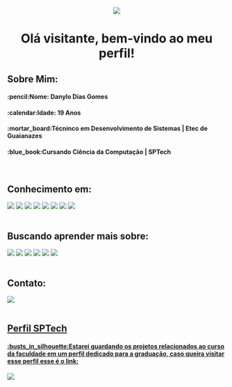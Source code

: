 <div align="center">
	<img src="https://64.media.tumblr.com/1fdc557ee8ae894407fa1c9a862729ea/95a9c4952480baec-2a/s500x750/5cece191cc55299e515142e5d4a46170c8f461de.gifv"></img>
<div>
	
<div>
	<h1>Olá visitante, bem-vindo ao meu perfil!</h1>
	<div align="left">
		<h2>Sobre Mim:</h2>
		<h4>:pencil:Nome: Danylo Dias Gomes</h4>
		<h4>:calendar:Idade: 19 Anos</h4>
		<h4>:mortar_board:Técninco em Desenvolvimento de Sistemas | Etec de Guaianazes</h4>
		<h4>:blue_book:Cursando Ciência da Computação | SPTech</h4>
		<br>
		<h2>Conhecimento em:</h2>
    <img src="https://img.shields.io/badge/Java-ED8B00?style=for-the-badge&logo=java&logoColor=white">
    <img src="https://img.shields.io/badge/HTML5-E34F26?style=for-the-badge&logo=html5&logoColor=white">
    <img src="https://img.shields.io/badge/JavaScript-F7DF1E?style=for-the-badge&logo=javascript&logoColor=black">
    <img src="https://img.shields.io/badge/CSS3-1572B6?style=for-the-badge&logo=css3&logoColor=white">
    <img src="https://img.shields.io/badge/PHP-777BB4?style=for-the-badge&logo=php&logoColor=white">
    <img src="https://img.shields.io/badge/Microsoft_SQL_Server-CC2927?style=for-the-badge&logo=microsoft-sql-server&logoColor=white">
    <img src="https://img.shields.io/badge/MySQL-00000F?style=for-the-badge&logo=mysql&logoColor=white">
    <img src="https://img.shields.io/badge/Bootstrap-563D7C?style=for-the-badge&logo=bootstrap&logoColor=white">
		<br>
    <br>
    <h2>Buscando aprender mais sobre:</h2>
    <img src="https://img.shields.io/badge/Python-14354C?style=for-the-badge&logo=python&logoColor=white">
    <img src="https://img.shields.io/badge/jQuery-0769AD?style=for-the-badge&logo=jquery&logoColor=white">
    <img src="https://img.shields.io/badge/Laravel-FF2D20?style=for-the-badge&logo=laravel&logoColor=white">
    <img src="https://img.shields.io/badge/React-20232A?style=for-the-badge&logo=react&logoColor=61DAFB">
    <img src="https://img.shields.io/badge/PHP-777BB4?style=for-the-badge&logo=php&logoColor=white">
    <img src="https://img.shields.io/badge/Java-ED8B00?style=for-the-badge&logo=java&logoColor=white">
    <br>
    <br>
		<h2>Contato:</h2>
		<a href="discordapp.com/users/334504890619527178"><img src="https://img.shields.io/badge/Discord-5865F2?style=for-the-badge&logo=discord&logoColor=white">
    <br>
    <br>
		<h2>Perfil SPTech</h2>
		<h4>:busts_in_silhouette:Estarei guardando os projetos relacionados ao curso da faculdade em um perfil dedicado para a graduação, caso queira visitar esse perfil esse é o link:</h4>
		<a href="https://github.com/DanyloSPTech"><img src="https://img.shields.io/badge/GitHub-100000?style=for-the-badge&logo=github&logoColor=white"></a>
	</div>
<div>
